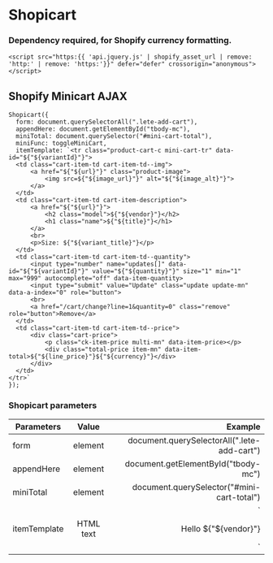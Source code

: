 # Shopicart
 
### Dependency required, for Shopify currency formatting.
```
<script src="https:{{ 'api.jquery.js' | shopify_asset_url | remove: 'http:' | remove: 'https:'}}" defer="defer" crossorigin="anonymous"></script>
```

## Shopify Minicart AJAX


```
Shopicart({
  form: document.querySelectorAll(".lete-add-cart"),
  appendHere: document.getElementById("tbody-mc"),
  miniTotal: document.querySelector("#mini-cart-total"),
  miniFunc: toggleMiniCart,
  itemTemplate: `<tr class="product-cart-c mini-cart-tr" data-id="${"${variantId}"}">
  <td class="cart-item-td cart-item-td--img">
      <a href="${"${url}"}" class="product-image">
          <img src=${"${image_url}"}" alt="${"${image_alt}"}">
      </a>
  </td>
  <td class="cart-item-td cart-item-description">
      <a href="${"${url}"}">
          <h2 class="model">${"${vendor}"}</h2>
          <h1 class="name">${"${title}"}</h1>
      </a>
      <br>
      <p>Size: ${"${variant_title}"}</p>
  </td>
  <td class="cart-item-td cart-item-td--quantity">
      <input type="number" name="updates[]" data-id="${"${variantId}"}" value="${"${quantity}"}" size="1" min="1" max="999" autocomplete="off" data-item-quantity>
      <input type="submit" value="Update" class="update update-mn" data-a-index="0" role="button">
      <br>
      <a href="/cart/change?line=1&quantity=0" class="remove" role="button">Remove</a>
  </td>
  <td class="cart-item-td cart-item-td--price">
      <div class="cart-price">
          <p class="ck-item-price multi-mn" data-item-price></p>
          <div class="total-price item-mn" data-item-total>${"${line_price}"}${"${currency}"}</div>
      </div>
  </td>
</tr>`
});
```

### Shopicart parameters

| Parameters    | Value           | Example  |
| ------------- |:-------------:| -----:|
| form    | element | document.querySelectorAll(".lete-add-cart") |
| appendHere     | element      |   document.getElementById("tbody-mc") |
| miniTotal | element      |   document.querySelector("#mini-cart-total") |
| itemTemplate | HTML text      |   \`<p>Hello ${"${vendor}"}</p>\` |

